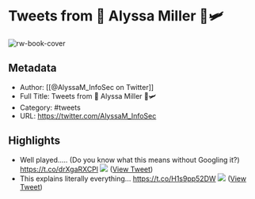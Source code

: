 # Tweets from 👑 Alyssa Miller 🦄🛩️

![rw-book-cover](https://pbs.twimg.com/profile_images/1808293513894739968/Pjfd_2gb.jpg)

## Metadata
- Author: [[@AlyssaM_InfoSec on Twitter]]
- Full Title: Tweets from 👑 Alyssa Miller 🦄🛩️
- Category: #tweets
- URL: https://twitter.com/AlyssaM_InfoSec

## Highlights
- Well played.....
  (Do you know what this means without Googling it?) https://t.co/drXgaRXCPl
  ![](https://pbs.twimg.com/media/E2RmUMXXIAAufgq.jpg) ([View Tweet](https://twitter.com/AlyssaM_InfoSec/status/1397354355200778240))
- This explains literally everything... https://t.co/H1s9pp52DW
  ![](https://pbs.twimg.com/media/EzOwQpqVkAgqBL0.jpg) ([View Tweet](https://twitter.com/AlyssaM_InfoSec/status/1383643312205156357))
